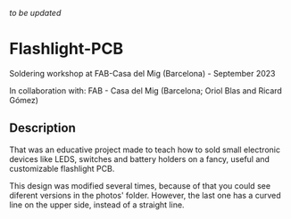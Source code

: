 *to be updated*

# Flashlight-PCB
Soldering workshop at FAB-Casa del Mig (Barcelona) - September 2023

In collaboration with: FAB - Casa del Mig (Barcelona; Oriol Blas and Ricard Gómez)

## Description
That was an educative project made to teach how to sold small electronic devices like LEDS, switches and battery holders on a fancy, useful and customizable flashlight PCB.

This design was modified several times, because of that you could see diferent versions in the photos' folder. However, the last one has a curved line on the upper side, instead of a straight line.


